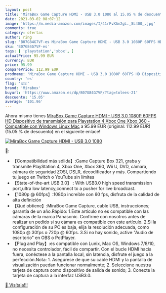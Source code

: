 ```yaml
---
layout: post
title: 'MiraBox Game Capture HDMI - USB 3.0 1080 al 15.05 % de descuento'
date: 2021-03-02 08:07:12
image: 'https://m.media-amazon.com/images/I/41rPvXAn2gL._SL400_.jpg'
comments: true
category: ofertas
author: ring
slug: 'B07G84G7VF-es MiraBox Game Capture HDMI - USB 3.0 1080P 60FPS HD...'
sku: 'B07G84G7VF-es'
tags: [ 'playstation','xbox', ]
actualPrice: 95.99 EUR
currency: EUR
price: 95.99
comparePrice: 112.99 EUR
prodname: 'MiraBox Game Capture HDMI - USB 3.0 1080P 60FPS HD Dispositivo de transmisión para Playstation 4  Xbox One  Xbox 360 - Compatible con Windows Linux Mac'
country: 'es'
flag: '🇪🇸'
brand: 'Mirabox'
buyurl: 'https://www.amazon.es/dp/B07G84G7VF/?tag=tolees-21'
descuento: '15.05'
average: '101.96'
---
```


Ahora mismo tienes [MiraBox Game Capture HDMI - USB 3.0 1080P 60FPS HD Dispositivo de transmisión para Playstation 4  Xbox One  Xbox 360 - Compatible con Windows Linux Mac](https://www.amazon.es/dp/B07G84G7VF/?tag=tolees-21) a 95.99 EUR (original: 112.99 EUR) (15.05 %  de descuento) en el siguiente enlace!

[![MiraBox Game Capture HDMI - USB 3.0 1080](https://m.media-amazon.com/images/I/41rPvXAn2gL._SL400_.jpg)](https://www.amazon.es/dp/B07G84G7VF/?tag=tolees-21)

🔎:

- 【Compatibilidad más sólida】:Game Capture Box 321, graba y transmite PlayStation 4, Xbox One, Xbox 360, Wii U, DVD, cámara, cámara de seguridad ZOSI, DSLR, decodificador y más. Compartiendo tu juego en Twitch o YouTube sin límites
- 【State-of-the-art USB 3.0】 : With USB3.0 high speed transmission port,ultra low latency,connect to a pusher for live broadcast.
- 【1080p @ 60fps】:1080p increíble con 60 fps, disfruta de la calidad de alta definición
- 【Qué obtiene】:MiraBox Game Capture, cable USB, instrucciones; garantía de un año.Rápido: 1.Este artículo no es compatible con las cámaras de la marca Panasonic. Confirme con nosotros antes de realizar un pedido si su cámara es compatible con este artículo. 2.Si la configuración de su PC es baja, elija la resolución adecuada, como 1080p @ 30fps o 720p @ 60fps. 3.Si no hay sonido, active "Audio de escritorio" en OBS o PotPlayer.
- 【Plug and Play】:es compatible con Lunix, Mac OS, Windows 7/8/10, no necesita controlador, fácil de compartir. Con el bucle HDMI hacia fuera, conéctese a la pantalla local, sin latencia, disfrute el juego a la perfección.Nota: 1. Asegúrese de que su cable HDMI y la pantalla de visualización puedan funcionar normalmente; 2. Seleccione nuestra tarjeta de captura como dispositivo de salida de sonido; 3. Conecte la tarjeta de captura a la interfaz USB3.0.

[🛒 Visítala!!!](https://www.amazon.es/dp/B07G84G7VF/?tag=tolees-21)
